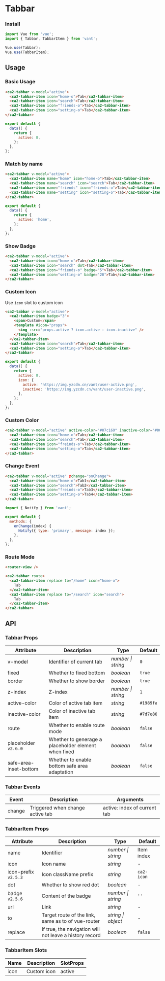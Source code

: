 # Tabbar

### Install

```js
import Vue from 'vue';
import { Tabbar, TabbarItem } from 'vant';

Vue.use(Tabbar);
Vue.use(TabbarItem);
```

## Usage

### Basic Usage

```html
<ca2-tabbar v-model="active">
  <ca2-tabbar-item icon="home-o">Tab</ca2-tabbar-item>
  <ca2-tabbar-item icon="search">Tab</ca2-tabbar-item>
  <ca2-tabbar-item icon="friends-o">Tab</ca2-tabbar-item>
  <ca2-tabbar-item icon="setting-o">Tab</ca2-tabbar-item>
</ca2-tabbar>
```

```js
export default {
  data() {
    return {
      active: 0,
    };
  },
};
```

### Match by name

```html
<ca2-tabbar v-model="active">
  <ca2-tabbar-item name="home" icon="home-o">Tab</ca2-tabbar-item>
  <ca2-tabbar-item name="search" icon="search">Tab</ca2-tabbar-item>
  <ca2-tabbar-item name="friends" icon="friends-o">Tab</ca2-tabbar-item>
  <ca2-tabbar-item name="setting" icon="setting-o">Tab</ca2-tabbar-item>
</ca2-tabbar>
```

```js
export default {
  data() {
    return {
      active: 'home',
    };
  },
};
```

### Show Badge

```html
<ca2-tabbar v-model="active">
  <ca2-tabbar-item icon="home-o">Tab</ca2-tabbar-item>
  <ca2-tabbar-item icon="search" dot>Tab</ca2-tabbar-item>
  <ca2-tabbar-item icon="friends-o" badge="5">Tab</ca2-tabbar-item>
  <ca2-tabbar-item icon="setting-o" badge="20">Tab</ca2-tabbar-item>
</ca2-tabbar>
```

### Custom Icon

Use `icon` slot to custom icon

```html
<ca2-tabbar v-model="active">
  <ca2-tabbar-item badge="3">
    <span>Custom</span>
    <template #icon="props">
      <img :src="props.active ? icon.active : icon.inactive" />
    </template>
  </ca2-tabbar-item>
  <ca2-tabbar-item icon="search">Tab</ca2-tabbar-item>
  <ca2-tabbar-item icon="setting-o">Tab</ca2-tabbar-item>
</ca2-tabbar>
```

```js
export default {
  data() {
    return {
      active: 0,
      icon: {
        active: 'https://img.yzcdn.cn/vant/user-active.png',
        inactive: 'https://img.yzcdn.cn/vant/user-inactive.png',
      },
    };
  },
};
```

### Custom Color

```html
<ca2-tabbar v-model="active" active-color="#07c160" inactive-color="#000">
  <ca2-tabbar-item icon="home-o">Tab</ca2-tabbar-item>
  <ca2-tabbar-item icon="search">Tab</ca2-tabbar-item>
  <ca2-tabbar-item icon="freinds-o">Tab</ca2-tabbar-item>
  <ca2-tabbar-item icon="setting-o">Tab</ca2-tabbar-item>
</ca2-tabbar>
```

### Change Event

```html
<ca2-tabbar v-model="active" @change="onChange">
  <ca2-tabbar-item icon="home-o">Tab1</ca2-tabbar-item>
  <ca2-tabbar-item icon="search">Tab2</ca2-tabbar-item>
  <ca2-tabbar-item icon="freinds-o">Tab3</ca2-tabbar-item>
  <ca2-tabbar-item icon="setting-o">Tab4</ca2-tabbar-item>
</ca2-tabbar>
```

```js
import { Notify } from 'vant';

export default {
  methods: {
    onChange(index) {
      Notify({ type: 'primary', message: index });
    },
  },
};
```

### Route Mode

```html
<router-view />

<ca2-tabbar route>
  <ca2-tabbar-item replace to="/home" icon="home-o">
    Tab
  </ca2-tabbar-item>
  <ca2-tabbar-item replace to="/search" icon="search">
    Tab
  </ca2-tabbar-item>
</ca2-tabbar>
```

## API

### Tabbar Props

| Attribute | Description | Type | Default |
| --- | --- | --- | --- |
| v-model | Identifier of current tab | _number \| string_ | `0` |
| fixed | Whether to fixed bottom | _boolean_ | `true` |
| border | Whether to show border | _boolean_ | `true` |
| z-index | Z-index | _number \| string_ | `1` |
| active-color | Color of active tab item | _string_ | `#1989fa` |
| inactive-color | Color of inactive tab item | _string_ | `#7d7e80` |
| route | Whether to enable route mode | _boolean_ | `false` |
| placeholder `v2.6.0` | Whether to generage a placeholder element when fixed | _boolean_ | `false` |
| safe-area-inset-bottom | Whether to enable bottom safe area adaptation | _boolean_ | `false` |

### Tabbar Events

| Event  | Description                      | Arguments                    |
| ------ | -------------------------------- | ---------------------------- |
| change | Triggered when change active tab | active: index of current tab |

### TabbarItem Props

| Attribute | Description | Type | Default |
| --- | --- | --- | --- |
| name | Identifier | _number \| string_ | Item index |
| icon | Icon name | _string_ | - |
| icon-prefix `v2.5.3` | Icon className prefix | _string_ | `ca2-icon` |
| dot | Whether to show red dot | _boolean_ | - |
| badge `v2.5.6` | Content of the badge | _number \| string_ | `''` |
| url | Link | _string_ | - |
| to | Target route of the link, same as to of vue-router | _string \| object_ | - |
| replace | If true, the navigation will not leave a history record | _boolean_ | `false` |

### TabbarItem Slots

| Name | Description | SlotProps |
| ---- | ----------- | --------- |
| icon | Custom icon | active    |
